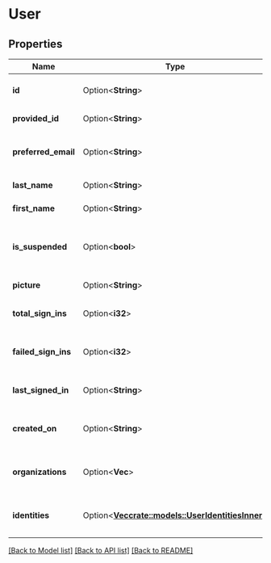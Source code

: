 # User

## Properties

Name | Type | Description | Notes
------------ | ------------- | ------------- | -------------
**id** | Option<**String**> | Unique id of the user in Kinde. | [optional]
**provided_id** | Option<**String**> | External id for user. | [optional]
**preferred_email** | Option<**String**> | Default email address of the user in Kinde. | [optional]
**last_name** | Option<**String**> | User's last name. | [optional]
**first_name** | Option<**String**> | User's first name. | [optional]
**is_suspended** | Option<**bool**> | Whether the user is currently suspended or not. | [optional]
**picture** | Option<**String**> | User's profile picture URL. | [optional]
**total_sign_ins** | Option<**i32**> | Total number of user sign ins. | [optional]
**failed_sign_ins** | Option<**i32**> | Number of consecutive failed user sign ins. | [optional]
**last_signed_in** | Option<**String**> | Last sign in date in ISO 8601 format. | [optional]
**created_on** | Option<**String**> | Date of user creation in ISO 8601 format. | [optional]
**organizations** | Option<**Vec<String>**> | Array of organizations a user belongs to. | [optional]
**identities** | Option<[**Vec<crate::models::UserIdentitiesInner>**](user_identities_inner.md)> | Array of identities belonging to the user. | [optional]

[[Back to Model list]](../README.md#documentation-for-models) [[Back to API list]](../README.md#documentation-for-api-endpoints) [[Back to README]](../README.md)


